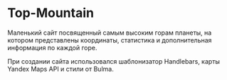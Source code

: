 # Top-Mountain

Маленький сайт посвященный самым высоким горам планеты, на котором представлены координаты, статистика и дополнительная информация по каждой горе.

При создании сайта использовался шаблонизатор Handlebars, карты Yandex Maps API и стили от Bulma.

